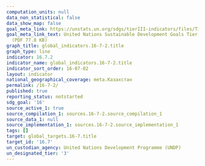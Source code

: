```yaml
---
computation_units: null
data_non_statistical: false
data_show_map: false
goal_meta_link: https://unstats.un.org/sdgs/tierIII-indicators/files/Tier3-16-07-02.pdf
goal_meta_link_text: United Nations Sustainable Development Goals Tier 3 Work Plan
  (PDF 77.8 KB)
graph_title: global_indicators.16-7-2.title
graph_type: line
indicator: 16.7.2
indicator_name: global_indicators.16-7-2.title
indicator_sort_order: 16-07-02
layout: indicator
national_geographical_coverage: meta.Казахстан
permalink: /16-7-2/
published: true
reporting_status: notstarted
sdg_goal: '16'
source_active_1: true
source_compilation_1: sources.16-7-2.source_compilation_1
source_data_1: null
source_implementation_1: sources.16-7-2.source_implementation_1
tags: []
target: global_targets.16-7.title
target_id: '16.7'
un_custodian_agency: United Nations Development Programme (UNDP)
un_designated_tier: '3'
---
```


